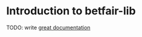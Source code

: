 # Introduction to betfair-lib

TODO: write [great documentation](http://jacobian.org/writing/great-documentation/what-to-write/)
